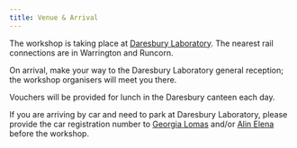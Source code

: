 ```yaml
---
title: Venue & Arrival
---
```


The workshop is taking place at [Daresbury Laboratory](https://www.sci-techdaresbury.com/science-facilities/daresbury-laboratory/). The nearest rail connections are in Warrington and Runcorn.

On arrival, make your way to the Daresbury Laboratory general
reception; the workshop organisers will meet you there.

Vouchers will be provided for lunch in the Daresbury canteen each day.

If you are arriving by car and need to park at Daresbury Laboratory, please provide the car registration number to [Georgia Lomas](mailto:georgia.lomas@stfc.ac.uk) and/or [Alin Elena](mailto:alin-marin.elena@stfc.ac.uk) before the workshop.
